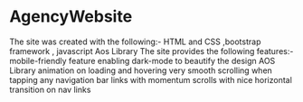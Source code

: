 # AgencyWebsite
The site was created with the following:- HTML and CSS ,bootstrap framework , javascript Aos Library The site provides the following features:- mobile-friendly feature enabling dark-mode to beautify the design AOS Library animation on loading and hovering very smooth scrolling when tapping any navigation bar links with momentum scrolls with nice horizontal transition on nav links
